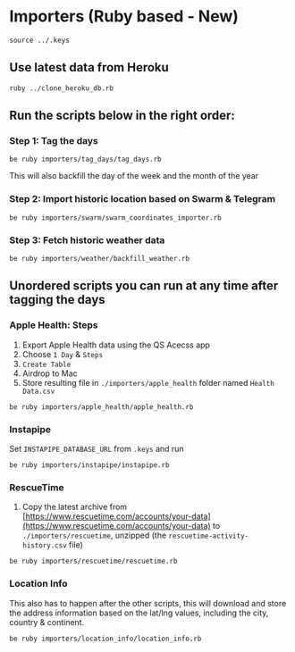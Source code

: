 # Importers (Ruby based - New)

```
source ../.keys
```

## Use latest data from Heroku

```
ruby ../clone_heroku_db.rb
```

## Run the scripts below in the right order:

### Step 1: Tag the days

```
be ruby importers/tag_days/tag_days.rb
```

This will also backfill the day of the week and the month of the year

### Step 2: Import historic location based on Swarm & Telegram

```
be ruby importers/swarm/swarm_coordinates_importer.rb
```

### Step 3: Fetch historic weather data

```
be ruby importers/weather/backfill_weather.rb
```

## Unordered scripts you can run at any time after tagging the days

### Apple Health: Steps

1. Export Apple Health data using the QS Acecss app
1. Choose `1 Day` & `Steps`
1. `Create Table`
1. Airdrop to Mac
1. Store resulting file in `./importers/apple_health` folder named `Health Data.csv`

```
be ruby importers/apple_health/apple_health.rb
```

### Instapipe

Set `INSTAPIPE_DATABASE_URL` from `.keys` and run

```
be ruby importers/instapipe/instapipe.rb
```

### RescueTime

1. Copy the latest archive from [https://www.rescuetime.com/accounts/your-data](https://www.rescuetime.com/accounts/your-data) to `./importers/rescuetime`, unzipped (the `rescuetime-activity-history.csv` file)

```
be ruby importers/rescuetime/rescuetime.rb
```

### Location Info

This also has to happen after the other scripts, this will download and store the address information based on the lat/lng values, including the city, country & continent.

```
be ruby importers/location_info/location_info.rb
```
